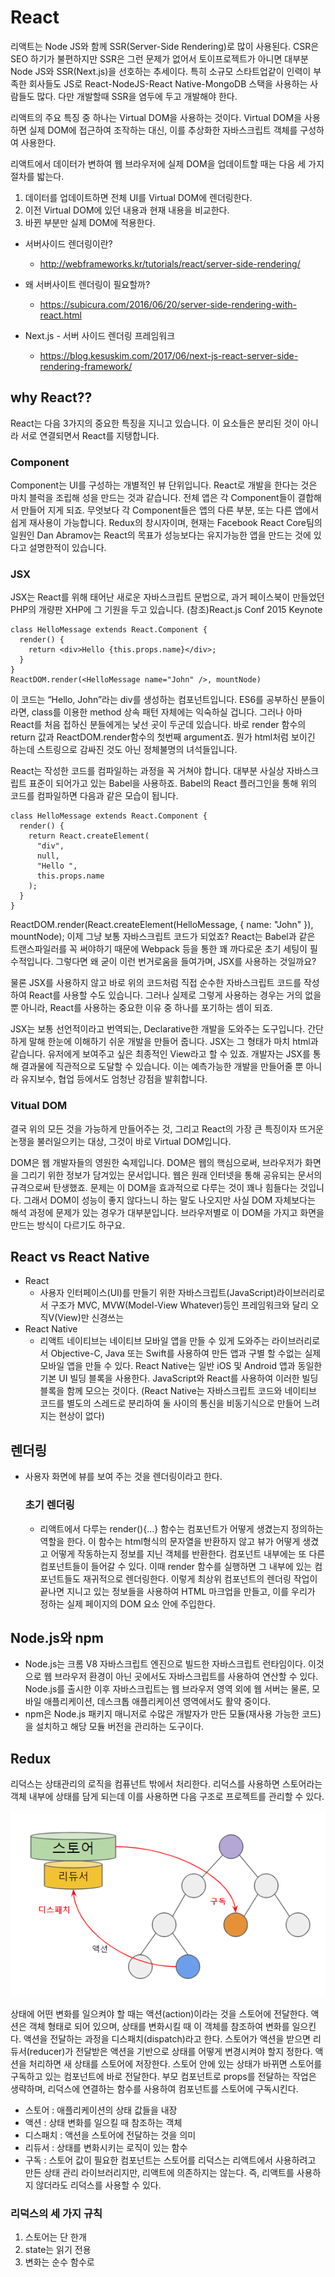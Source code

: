 # React

리액트는 Node JS와 함께 SSR(Server-Side Rendering)로 많이 사용된다. CSR은 SEO 하기가 불편하지만 SSR은 그런 문제가 없어서 토이프로젝트가 아니면 
대부분 Node JS와 SSR(Next.js)을 선호하는 추세이다.
특히 소규모 스타트업같이 인력이 부족한 회사들도 JS로 React-NodeJS-React Native-MongoDB 스택을 사용하는 사람들도 많다.
다만 개발할때 SSR을 염두에 두고 개발해야 한다.

리액트의 주요 특징 중 하나는 Virtual DOM을 사용하는 것이다. Virtual DOM을 사용하면 실제 DOM에 접근하여 조작하는 대신, 이를 추상화한 자바스크립트 객체를 구성하여 사용한다.

리액트에서 데이터가 변하여 웹 브라우저에 실제 DOM을 업데이트할 때는 다음 세 가지 절차를 밟는다.
1. 데이터를 업데이트하면 전체 UI를 Virtual DOM에 렌더링한다.
1. 이전 Virtual DOM에 있던 내용과 현재 내용을 비교한다.
1. 바뀐 부분만 실제 DOM에 적용한다.


* 서버사이드 렌더링이란?
  - http://webframeworks.kr/tutorials/react/server-side-rendering/

* 왜 서버사이트 렌더링이 필요할까?
  - https://subicura.com/2016/06/20/server-side-rendering-with-react.html

* Next.js - 서버 사이드 렌더링 프레임워크
  - https://blog.kesuskim.com/2017/06/next-js-react-server-side-rendering-framework/

## why React??
React는 다음 3가지의 중요한 특징을 지니고 있습니다. 이 요소들은 분리된 것이 아니라 서로 연결되면서 React를 지탱합니다.
### Component
Component는 UI를 구성하는 개별적인 뷰 단위입니다. React로 개발을 한다는 것은 마치 블럭을 조립해 성을 만드는 것과 같습니다. 전체 앱은 각 Component들이 결합해서 만들어 지게 되죠. 무엇보다 각 Component들은 앱의 다른 부분, 또는 다른 앱에서 쉽게 재사용이 가능합니다. Redux의 창시자이며, 현재는 Facebook React Core팀의 일원인 Dan Abramov는 React의 목표가 성능보다는 유지가능한 앱을 만드는 것에 있다고 설명한적이 있습니다.

### JSX
JSX는 React를 위해 태어난 새로운 자바스크립트 문법으로, 과거 페이스북이 만들었던 PHP의 개량판 XHP에 그 기원을 두고 있습니다. (참조)React.js Conf 2015 Keynote
```
class HelloMessage extends React.Component {
  render() {
    return <div>Hello {this.props.name}</div>;
  }
}
ReactDOM.render(<HelloMessage name="John" />, mountNode)
```
이 코드는 “Hello, John”라는 div를 생성하는 컴포넌트입니다. ES6를 공부하신 분들이라면, class를 이용한 method 상속 패턴 자체에는 익숙하실 겁니다. 그러나 아마 React를 처음 접하신 분들에게는 낯선 곳이 두군데 있습니다. 바로 render 함수의 return 값과 ReactDOM.render함수의 첫번째 argument죠. 뭔가 html처럼 보이긴 하는데 스트링으로 감싸진 것도 아닌 정체불명의 녀석들입니다.

React는 작성한 코드를 컴파일하는 과정을 꼭 거쳐야 합니다. 대부분 사실상 자바스크립트 표준이 되어가고 있는 Babel을 사용하죠. Babel의 React 플러그인을 통해 위의 코드를 컴파일하면 다음과 같은 모습이 됩니다.

```
class HelloMessage extends React.Component {
  render() {
    return React.createElement(
      "div",
      null,
      "Hello ",
      this.props.name
    );
  }
}
```
ReactDOM.render(React.createElement(HelloMessage, { name: "John" }), mountNode);
이제 그냥 보통 자바스크립트 코드가 되었죠? React는 Babel과 같은 트랜스파일러를 꼭 써야하기 때문에 Webpack 등을 통한 꽤 까다로운 초기 세팅이 필수적입니다. 그렇다면 왜 굳이 이런 번거로움을 들여가며, JSX를 사용하는 것일까요?

물론 JSX를 사용하지 않고 바로 위의 코드처럼 직접 순수한 자바스크립트 코드를 작성하여 React를 사용할 수도 있습니다. 그러나 실제로 그렇게 사용하는 경우는 거의 없을 뿐 아니라, React를 사용하는 중요한 이유 중 하나를 포기하는 셈이 되죠.

JSX는 보통 선언적이라고 번역되는, Declarative한 개발을 도와주는 도구입니다. 간단하게 말해 한눈에 이해하기 쉬운 개발을 만들어 줍니다. JSX는 그 형태가 마치 html과 같습니다. 유저에게 보여주고 싶은 최종적인 View라고 할 수 있죠. 개발자는 JSX를 통해 결과물에 직관적으로 도달할 수 있습니다. 이는 예측가능한 개발을 만들어줄 뿐 아니라 유지보수, 협업 등에서도 엄청난 강점을 발휘합니다.

### Vitual DOM
결국 위의 모든 것을 가능하게 만들어주는 것, 그리고 React의 가장 큰 특징이자 뜨거운 논쟁을 불러일으키는 대상, 그것이 바로 Virtual DOM입니다.

DOM은 웹 개발자들의 영원한 숙제입니다. DOM은 웹의 핵심으로써, 브라우저가 화면을 그리기 위한 정보가 담겨있는 문서입니다. 웹은 원래 인터넷을 통해 공유되는 문서의 규격으로써 탄생했죠. 문제는 이 DOM을 효과적으로 다루는 것이 꽤나 힘들다는 것입니다. 그래서 DOM이 성능이 좋지 않다느니 하는 말도 나오지만 사실 DOM 자체보다는 해석 과정에 문제가 있는 경우가 대부분입니다. 브라우저별로 이 DOM을 가지고 화면을 만드는 방식이 다르기도 하구요.

## React vs React Native

* React
  - 사용자 인터페이스(UI)를 만들기 위한 자바스크립트(JavaScript)라이브러리로서 구조가 MVC, MVW(Model-View Whatever)등인 프레임워크와 달리 오직V(View)만 신경쓰는 
* React Native
  - 리액트 네이티브는 네이티브 모바일 앱을 만들 수 있게 도와주는 라이브러리로서 Objective-C, Java 또는 Swift를 사용하여 만든 앱과 구별 할 수없는 실제 모바일 앱을 만들 수 있다.  React Native는 일반 iOS 및 Android 앱과 동일한 기본 UI 빌딩 블록을 사용한다. JavaScript와 React를 사용하여 이러한 빌딩 블록을 함께 모으는 것이다. (React Native는 자바스크립트 코드와 네이티브 코드를 별도의 스레드로 분리하여 둘 사이의 통신을 비동기식으로 만들어 느려지는 현상이 없다)

## 렌더링
* 사용자 화면에 뷰를 보여 주는 것을 렌더링이라고 한다.
  ### 초기 렌더링
  * 리액트에서 다루는 render(){...} 함수는 컴포넌트가 어떻게 생겼는지 정의하는 역할을 한다. 이 함수는 html형식의 문자열을 반환하지 않고 뷰가 어떻게 생겼고 어떻게 작동하는지 정보를 지닌 객체를 반환한다. 컴포넌트 내부에는 또 다른 컴포넌트들이 들어갈 수 있다. 이때 render 함수를 실행하면 그 내부에 있는 컴포넌트들도 재귀적으로 렌더링한다. 이렇게 최상위 컴포넌트의 렌더링 작업이 끝나면 지니고 있는 정보들을 사용하여 HTML 마크업을 만들고, 이를 우리가 정하는 실제 페이지의 DOM 요소 안에 주입한다.

## Node.js와 npm
* Node.js는 크롬 V8 자바스크립트 엔진으로 빌드한 자바스크립트 런타임이다. 이것으로 웹 브라우저 환경이 아닌 곳에서도 자바스크립트를 사용하여 연산할 수 있다. Node.js를 출시한 이후 자바스크립트는 웹 브라우저 영역 외에 웹 서버는 물론, 모바일 애플리케이션, 데스크톱 애플리케이션 영역에서도 활약 중이다.
* npm은 Node.js 패키지 매니저로 수많은 개발자가 만든 모듈(재사용 가능한 코드)을 설치하고 해당 모듈 버전을 관리하는 도구이다.

## Redux
리덕스는 상태관리의 로직을 컴퓨넌트 밖에서 처리한다. 리덕스를 사용하면 스토어라는 객체 내부에 상태를 담게 되는데 이를 사용하면 다음 구조로 프로젝트를 관리할 수 있다.

![](/img/react1.png)

상태에 어떤 변화를 일으켜야 할 때는 액션(action)이라는 것을 스토어에 전달한다. 액션은 객체 형태로 되어 있으며, 상태를 변화시킬 때 이 객체를 참조하여 변화를 일으킨다. 액션을 전달하는 과정을 디스패치(dispatch)라고 한다.
스토어가 액션을 받으면 리듀서(reducer)가 전달받은 액션을 기반으로 상태를 어떻게 변경시켜야 할지 정한다. 액션을 처리하면 새 상태를 스토어에 저장한다.
스토어 안에 있는 상태가 바뀌면 스토어를 구독하고 있는 컴포넌트에 바로 전달한다. 부모 컴포넌트로 props를 전달하는 작업은 생략하며, 리덕스에 연결하는 함수를 사용하여 컴포넌트를 스토어에 구독시킨다.
* 스토어 : 애플리케이션의 상태 값들을 내장
* 액션 : 상태 변화를 일으킬 때 참조하는 객체
* 디스패치 : 액션을 스토어에 전달하는 것을 의미
* 리듀서 : 상태를 변화시키는 로직이 있는 함수
* 구독 : 스토어 값이 필요한 컴포넌트는 스토어를 
리덕스는 리액트에서 사용하려고 만든 상태 관리 라이브러리지만, 리액트에 의존하지는 않는다. 즉, 리액트를 사용하지 않더라도 리덕스를 사용할 수 있다.
###  리덕스의 세 가지 규칙
1. 스토어는 단 한개
1. state는 읽기 전용
1. 변화는 순수 함수로 
